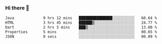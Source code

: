### Hi there 👋

<!--START_SECTION:waka-->

```txt
Java             9 hrs 12 mins   ███████████████░░░░░░░░░░   60.64 %
HTML             3 hrs 45 mins   ██████▒░░░░░░░░░░░░░░░░░░   24.77 %
Dart             2 hrs 5 mins    ███▒░░░░░░░░░░░░░░░░░░░░░   13.80 %
Properties       5 mins          ░░░░░░░░░░░░░░░░░░░░░░░░░   00.65 %
JSON             0 secs          ░░░░░░░░░░░░░░░░░░░░░░░░░   00.09 %
```

<!--END_SECTION:waka-->


<!--
**AnkelMauCastillo/AnkelMauCastillo** is a ✨ _special_ ✨ repository because its `README.md` (this file) appears on your GitHub profile.

Here are some ideas to get you started:

- 🔭 I’m currently working on ...
- 🌱 I’m currently learning ...
- 👯 I’m looking to collaborate on ...
- 🤔 I’m looking for help with ...
- 💬 Ask me about ...
- 📫 How to reach me: ...
- 😄 Pronouns: ...
- ⚡ Fun fact: ...
-->
